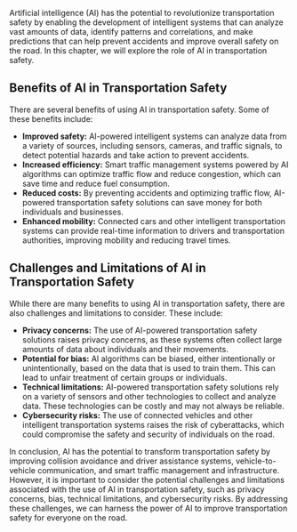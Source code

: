 
Artificial intelligence (AI) has the potential to revolutionize transportation safety by enabling the development of intelligent systems that can analyze vast amounts of data, identify patterns and correlations, and make predictions that can help prevent accidents and improve overall safety on the road. In this chapter, we will explore the role of AI in transportation safety.

Benefits of AI in Transportation Safety
---------------------------------------

There are several benefits of using AI in transportation safety. Some of these benefits include:

* **Improved safety:** AI-powered intelligent systems can analyze data from a variety of sources, including sensors, cameras, and traffic signals, to detect potential hazards and take action to prevent accidents.
* **Increased efficiency:** Smart traffic management systems powered by AI algorithms can optimize traffic flow and reduce congestion, which can save time and reduce fuel consumption.
* **Reduced costs:** By preventing accidents and optimizing traffic flow, AI-powered transportation safety solutions can save money for both individuals and businesses.
* **Enhanced mobility:** Connected cars and other intelligent transportation systems can provide real-time information to drivers and transportation authorities, improving mobility and reducing travel times.

Challenges and Limitations of AI in Transportation Safety
---------------------------------------------------------

While there are many benefits to using AI in transportation safety, there are also challenges and limitations to consider. These include:

* **Privacy concerns:** The use of AI-powered transportation safety solutions raises privacy concerns, as these systems often collect large amounts of data about individuals and their movements.
* **Potential for bias:** AI algorithms can be biased, either intentionally or unintentionally, based on the data that is used to train them. This can lead to unfair treatment of certain groups or individuals.
* **Technical limitations:** AI-powered transportation safety solutions rely on a variety of sensors and other technologies to collect and analyze data. These technologies can be costly and may not always be reliable.
* **Cybersecurity risks:** The use of connected vehicles and other intelligent transportation systems raises the risk of cyberattacks, which could compromise the safety and security of individuals on the road.

In conclusion, AI has the potential to transform transportation safety by improving collision avoidance and driver assistance systems, vehicle-to-vehicle communication, and smart traffic management and infrastructure. However, it is important to consider the potential challenges and limitations associated with the use of AI in transportation safety, such as privacy concerns, bias, technical limitations, and cybersecurity risks. By addressing these challenges, we can harness the power of AI to improve transportation safety for everyone on the road.
